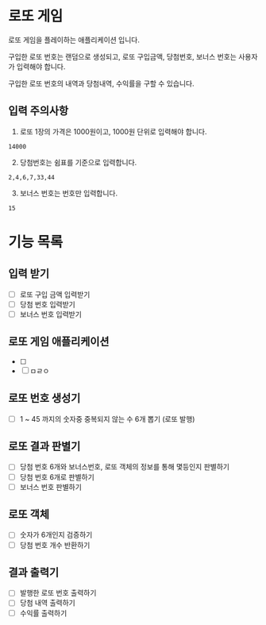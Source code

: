 # 로또 게임 
로또 게임을 플레이하는 애플리케이션 입니다.

구입한 로또 번호는 랜덤으로 생성되고, 로또 구입금액, 당첨번호, 보너스 번호는 사용자가 입력해야 합니다.

구입한 로또 번호의 내역과 당첨내역, 수익률을 구할 수 있습니다.

## 입력 주의사항
1. 로또 1장의 가격은 1000원이고, 1000원 단위로 입력해야 합니다. 
```
14000
```
2. 당첨번호는 쉼표를 기준으로 입력합니다. 
```
2,4,6,7,33,44
```
3. 보너스 번호는 번호만 입력합니다.
```
15
```


# 기능 목록

## 입력 받기
- [ ] 로또 구입 금액 입력받기
- [ ] 당첨 번호 입력받기
- [ ] 보너스 번호 입력받기

## 로또 게임 애플리케이션
- [ ]  
- [ ] ㅁㄹㅇ

## 로또 번호 생성기
- [ ] 1 ~ 45 까지의 숫자중 중복되지 않는 수 6개 뽑기 (로또 발행)

## 로또 결과 판별기
- [ ] 당첨 번호 6개와 보너스번호, 로또 객체의 정보를 통해 몇등인지 판별하기
- [ ] 당첨 번호 6개로 판별하기
- [ ] 보너스 번호 판별하기

## 로또 객체
- [ ] 숫자가 6개인지 검증하기
- [ ] 당첨 번호 개수 반환하기

## 결과 출력기
- [ ] 발행한 로또 번호 출력하기
- [ ] 당첨 내역 출력하기
- [ ] 수익률 출력하기